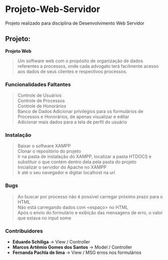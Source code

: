 # Projeto-Web-Servidor

Projeto realizado para disciplina de Desenvolvimento Web Servidor

## Projeto:
**Projeto Web**
> Um software web com o propósito de organização de dados referentes a processos, onde cada advogato terá facilmente acesso aos dados de seus clientes e respectivos processos.

### Funcionalidades Faltantes
> Controle de Usuários  
> Controle de Processos  
> Controle de Honorários  
> Banco de Dados
> Adicionar privilégios para os formulários de Processos e Honorários, de apenas visualizar e editar    
> Adicionar mais dados para a tela de perfil do usuário    

### Instalação
> Baixar o software XAMPP  
> Clonar o repositório do projeto  
> Ir na pasta de instalação do XAMPP, localizar a pasta HTDOCS e substituir o que contém dentro dela pela pasta do projeto  
> Inicializar o servidor do Apache no XAMPP  
> Ir até o seu navegador e digitar localhost na url  

### Bugs
> Ao buscar por processo não é possível carregar próximo prazo para o HTML  
> Não está carregando dados com <espaço> no HTML  
> Após o envio do formulário e exibição das mensagens de erro, o valor que estava no input some  

### Contribuidores
- **Eduardo Schiliga** -> View / Controller  
- **Marcos Artêmio Gomes dos Santos** -> Model / Controller  
- **Fernanda Pachla de lima** -> View / MSG erros nos formulários
